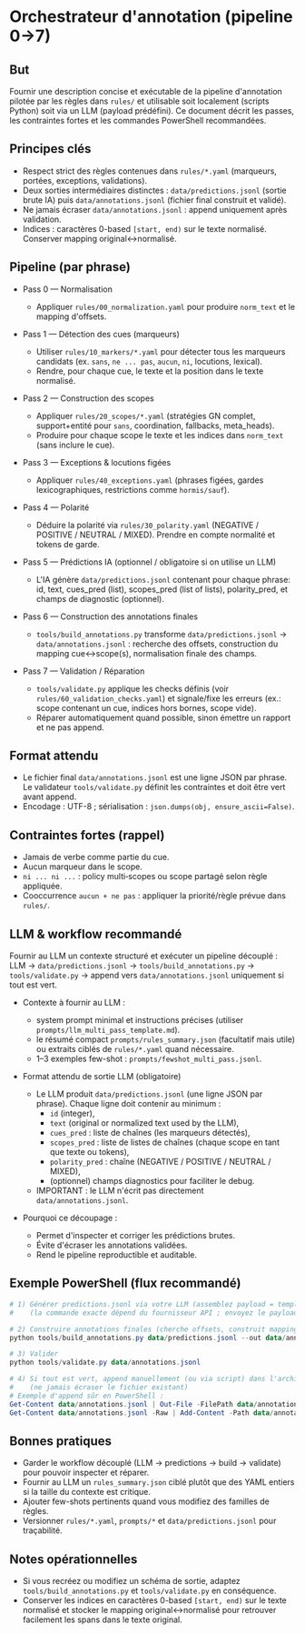 # Orchestrateur d'annotation (pipeline 0→7)

## But
Fournir une description concise et exécutable de la pipeline d'annotation pilotée par les règles dans `rules/` et utilisable soit localement (scripts Python) soit via un LLM (payload prédéfini). Ce document décrit les passes, les contraintes fortes et les commandes PowerShell recommandées.

## Principes clés
- Respect strict des règles contenues dans `rules/*.yaml` (marqueurs, portées, exceptions, validations).
- Deux sorties intermédiaires distinctes : `data/predictions.jsonl` (sortie brute IA) puis `data/annotations.jsonl` (fichier final construit et validé).
- Ne jamais écraser `data/annotations.jsonl` : append uniquement après validation.
- Indices : caractères 0-based `[start, end)` sur le texte normalisé. Conserver mapping original↔normalisé.

## Pipeline (par phrase)
- Pass 0 — Normalisation
  - Appliquer `rules/00_normalization.yaml` pour produire `norm_text` et le mapping d'offsets.

- Pass 1 — Détection des cues (marqueurs)
  - Utiliser `rules/10_markers/*.yaml` pour détecter tous les marqueurs candidats (ex. `sans`, `ne ... pas`, `aucun`, `ni`, locutions, lexical).
  - Rendre, pour chaque cue, le texte et la position dans le texte normalisé.

- Pass 2 — Construction des scopes
  - Appliquer `rules/20_scopes/*.yaml` (stratégies GN complet, support+entité pour `sans`, coordination, fallbacks, meta_heads).
  - Produire pour chaque scope le texte et les indices dans `norm_text` (sans inclure le cue).

- Pass 3 — Exceptions & locutions figées
  - Appliquer `rules/40_exceptions.yaml` (phrases figées, gardes lexicographiques, restrictions comme `hormis/sauf`).

- Pass 4 — Polarité
  - Déduire la polarité via `rules/30_polarity.yaml` (NEGATIVE / POSITIVE / NEUTRAL / MIXED). Prendre en compte normalité et tokens de garde.

- Pass 5 — Prédictions IA (optionnel / obligatoire si on utilise un LLM)
  - L'IA génère `data/predictions.jsonl` contenant pour chaque phrase: id, text, cues_pred (list), scopes_pred (list of lists), polarity_pred, et champs de diagnostic (optionnel).

- Pass 6 — Construction des annotations finales
  - `tools/build_annotations.py` transforme `data/predictions.jsonl` → `data/annotations.jsonl` : recherche des offsets, construction du mapping cue↔scope(s), normalisation finale des champs.

- Pass 7 — Validation / Réparation
  - `tools/validate.py` applique les checks définis (voir `rules/60_validation_checks.yaml`) et signale/fixe les erreurs (ex.: scope contenant un cue, indices hors bornes, scope vide).
  - Réparer automatiquement quand possible, sinon émettre un rapport et ne pas append.

## Format attendu
- Le fichier final `data/annotations.jsonl` est une ligne JSON par phrase. Le validateur `tools/validate.py` définit les contraintes et doit être vert avant append.
- Encodage : UTF-8 ; sérialisation : `json.dumps(obj, ensure_ascii=False)`.

## Contraintes fortes (rappel)
- Jamais de verbe comme partie du cue.
- Aucun marqueur dans le scope.
- `ni ... ni ...` : policy multi‑scopes ou scope partagé selon règle appliquée.
- Cooccurrence `aucun + ne pas` : appliquer la priorité/règle prévue dans `rules/`.

## LLM & workflow recommandé

Fournir au LLM un contexte structuré et exécuter un pipeline découplé : LLM → `data/predictions.jsonl` → `tools/build_annotations.py` → `tools/validate.py` → append vers `data/annotations.jsonl` uniquement si tout est vert.

- Contexte à fournir au LLM :
  - system prompt minimal et instructions précises (utiliser `prompts/llm_multi_pass_template.md`).
  - le résumé compact `prompts/rules_summary.json` (facultatif mais utile) ou extraits ciblés de `rules/*.yaml` quand nécessaire.
  - 1–3 exemples few-shot : `prompts/fewshot_multi_pass.jsonl`.

- Format attendu de sortie LLM (obligatoire)
  - Le LLM produit `data/predictions.jsonl` (une ligne JSON par phrase). Chaque ligne doit contenir au minimum :
    - `id` (integer),
    - `text` (original or normalized text used by the LLM),
    - `cues_pred` : liste de chaînes (les marqueurs détectés),
    - `scopes_pred` : liste de listes de chaînes (chaque scope en tant que texte ou tokens),
    - `polarity_pred` : chaîne (NEGATIVE / POSITIVE / NEUTRAL / MIXED),
    - (optionnel) champs diagnostics pour faciliter le debug.
  - IMPORTANT : le LLM n'écrit pas directement `data/annotations.jsonl`.

- Pourquoi ce découpage :
  - Permet d'inspecter et corriger les prédictions brutes.
  - Évite d'écraser les annotations validées.
  - Rend le pipeline reproductible et auditable.

## Exemple PowerShell (flux recommandé)
```powershell
# 1) Générer predictions.jsonl via votre LLM (assemblez payload = template + rules_summary + fewshots)
#    (la commande exacte dépend du fournisseur API ; envoyez le payload et stockez la réponse dans data/predictions.jsonl)

# 2) Construire annotations finales (cherche offsets, construit mapping cue<->scope)
python tools/build_annotations.py data/predictions.jsonl --out data/annotations.jsonl

# 3) Valider
python tools/validate.py data/annotations.jsonl

# 4) Si tout est vert, append manuellement (ou via script) dans l'archive finale
#    (ne jamais écraser le fichier existant)
# Exemple d'append sûr en PowerShell :
Get-Content data/annotations.jsonl | Out-File -FilePath data/annotations_master.jsonl -Encoding utf8
Get-Content data/annotations.jsonl -Raw | Add-Content -Path data/annotations_master.jsonl -Encoding utf8
```

## Bonnes pratiques
- Garder le workflow découplé (LLM → predictions → build → validate) pour pouvoir inspecter et réparer.
- Fournir au LLM un `rules_summary.json` ciblé plutôt que des YAML entiers si la taille du contexte est critique.
- Ajouter few-shots pertinents quand vous modifiez des familles de règles.
- Versionner `rules/*.yaml`, `prompts/*` et `data/predictions.jsonl` pour traçabilité.

## Notes opérationnelles
- Si vous recréez ou modifiez un schéma de sortie, adaptez `tools/build_annotations.py` et `tools/validate.py` en conséquence.
- Conserver les indices en caractères 0-based `[start, end)` sur le texte normalisé et stocker le mapping original↔normalisé pour retrouver facilement les spans dans le texte original.